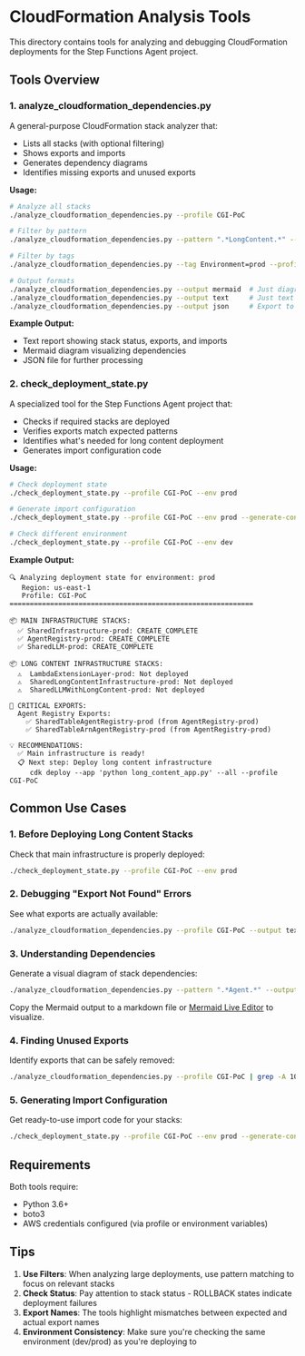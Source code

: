 # CloudFormation Analysis Tools

This directory contains tools for analyzing and debugging CloudFormation deployments for the Step Functions Agent project.

## Tools Overview

### 1. analyze_cloudformation_dependencies.py

A general-purpose CloudFormation stack analyzer that:
- Lists all stacks (with optional filtering)
- Shows exports and imports
- Generates dependency diagrams
- Identifies missing exports and unused exports

**Usage:**
```bash
# Analyze all stacks
./analyze_cloudformation_dependencies.py --profile CGI-PoC

# Filter by pattern
./analyze_cloudformation_dependencies.py --pattern ".*LongContent.*" --profile CGI-PoC

# Filter by tags
./analyze_cloudformation_dependencies.py --tag Environment=prod --profile CGI-PoC

# Output formats
./analyze_cloudformation_dependencies.py --output mermaid  # Just diagram
./analyze_cloudformation_dependencies.py --output text     # Just text report
./analyze_cloudformation_dependencies.py --output json     # Export to JSON
```

**Example Output:**
- Text report showing stack status, exports, and imports
- Mermaid diagram visualizing dependencies
- JSON file for further processing

### 2. check_deployment_state.py

A specialized tool for the Step Functions Agent project that:
- Checks if required stacks are deployed
- Verifies exports match expected patterns
- Identifies what's needed for long content deployment
- Generates import configuration code

**Usage:**
```bash
# Check deployment state
./check_deployment_state.py --profile CGI-PoC --env prod

# Generate import configuration
./check_deployment_state.py --profile CGI-PoC --env prod --generate-config

# Check different environment
./check_deployment_state.py --profile CGI-PoC --env dev
```

**Example Output:**
```
🔍 Analyzing deployment state for environment: prod
   Region: us-east-1
   Profile: CGI-PoC
============================================================

📦 MAIN INFRASTRUCTURE STACKS:
  ✅ SharedInfrastructure-prod: CREATE_COMPLETE
  ✅ AgentRegistry-prod: CREATE_COMPLETE
  ✅ SharedLLM-prod: CREATE_COMPLETE

📦 LONG CONTENT INFRASTRUCTURE STACKS:
  ⚠️  LambdaExtensionLayer-prod: Not deployed
  ⚠️  SharedLongContentInfrastructure-prod: Not deployed
  ⚠️  SharedLLMWithLongContent-prod: Not deployed

🔗 CRITICAL EXPORTS:
  Agent Registry Exports:
    ✅ SharedTableAgentRegistry-prod (from AgentRegistry-prod)
    ✅ SharedTableArnAgentRegistry-prod (from AgentRegistry-prod)

💡 RECOMMENDATIONS:
  ✅ Main infrastructure is ready!
  📋 Next step: Deploy long content infrastructure
     cdk deploy --app 'python long_content_app.py' --all --profile CGI-PoC
```

## Common Use Cases

### 1. Before Deploying Long Content Stacks

Check that main infrastructure is properly deployed:
```bash
./check_deployment_state.py --profile CGI-PoC --env prod
```

### 2. Debugging "Export Not Found" Errors

See what exports are actually available:
```bash
./analyze_cloudformation_dependencies.py --profile CGI-PoC --output text | grep -A 20 "STACK SUMMARY"
```

### 3. Understanding Dependencies

Generate a visual diagram of stack dependencies:
```bash
./analyze_cloudformation_dependencies.py --pattern ".*Agent.*" --output mermaid
```

Copy the Mermaid output to a markdown file or [Mermaid Live Editor](https://mermaid.live) to visualize.

### 4. Finding Unused Exports

Identify exports that can be safely removed:
```bash
./analyze_cloudformation_dependencies.py --profile CGI-PoC | grep -A 10 "UNUSED EXPORTS"
```

### 5. Generating Import Configuration

Get ready-to-use import code for your stacks:
```bash
./check_deployment_state.py --profile CGI-PoC --env prod --generate-config
```

## Requirements

Both tools require:
- Python 3.6+
- boto3
- AWS credentials configured (via profile or environment variables)

## Tips

1. **Use Filters**: When analyzing large deployments, use pattern matching to focus on relevant stacks
2. **Check Status**: Pay attention to stack status - ROLLBACK states indicate deployment failures
3. **Export Names**: The tools highlight mismatches between expected and actual export names
4. **Environment Consistency**: Make sure you're checking the same environment (dev/prod) as you're deploying to
